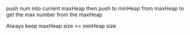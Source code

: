 push num into current maxHeap then push to minHeap from maxHeap to get the max number from the maxHeap


Always keep maxHeap size >= minHeap size
